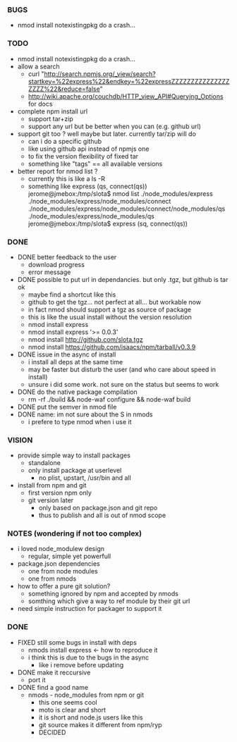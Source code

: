### BUGS

* nmod install notexistingpkg  do a crash...

### TODO

* nmod install notexistingpkg  do a crash...
* allow a search
  * curl "http://search.npmjs.org/_view/search?startkey=%22express%22&endkey=%22expressZZZZZZZZZZZZZZZZZZZ%22&reduce=false"
  * http://wiki.apache.org/couchdb/HTTP_view_API#Querying_Options for docs
* complete npm install url
  * support tar+zip
  * support any url but be better when you can (e.g. github url)
* support git too ? well maybe but later. currently tar/zip will do
  * can i do a specific github
  * like using github api instead of npmjs one
  * to fix the version flexibility of fixed tar
  * something like "tags" == all available versions
* better report for nmod list ?
  * currently this is like a ls -R
  * something like express (qs, connect(qs))
   jerome@jmebox:/tmp/slota$ nmod list
   ./node_modules/express
   ./node_modules/express/node_modules/connect
   ./node_modules/express/node_modules/connect/node_modules/qs
   ./node_modules/express/node_modules/qs
   jerome@jmebox:/tmp/slota$ express (sq, connect(qs))
   
### DONE
   
* DONE better feedback to the user
  * download progress
  * error message
* DONE possible to put url in dependancies. but only .tgz, but github is tar ok
  * maybe find a shortcut like this
  * github to get the tgz... not perfect at all... but workable now
  * in fact nmod should support a tgz as source of package
  * this is like the usual install without the version resolution
  * nmod install express
  * nmod install express '>= 0.0.3'
  * nmod install http://github.com/slota.tgz
  * nmod install https://github.com/isaacs/npm/tarball/v0.3.9
* DONE issue in the async of install
  * i install all deps at the same time
  * may be faster but disturb the user (and who care about speed in install)
  * unsure i did some work. not sure on the status but seems to work
* DONE do the native package compilation
  * rm -rf ./build && node-waf configure && node-waf build
* DONE put the semver in nmod file
* DONE name: im not sure about the S in nmods
  * i prefere to type nmod when i use it

### VISION
* provide simple way to install packages
  * standalone
  * only install package at userlevel
    * no plist, upstart, /usr/bin and all
* install from npm and git
  * first version npm only
  * git version later
    * only based on package.json and git repo
    * thus to publish and all is out of nmod scope


### NOTES (wondering if not too complex)
  
* i loved node_modulew design
  * regular, simple yet powerfull
* package.json dependencies
  * one from node modules
  * one from nmods
* how to offer a pure git solution?
  * something ignored by npm and accepted by nmods
  * somthing which give a way to ref module by their git url
* need simple instruction for packager to support it

### DONE

* FIXED still some bugs in install with deps
  * nmods install express <- how to reproduce it
  * i think this is due to the bugs in the async
    * like i remove before updating
* DONE make it reccursive
  * port it
* DONE find a good name
  * nmods - node_modules from npm or git
    * this one seems cool
    * moto is clear and short
    * it is short and node.js users like this
    * git source makes it different from npm/ryp
    * DECIDED
